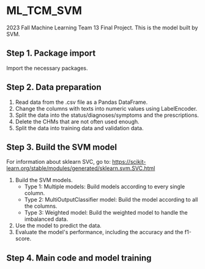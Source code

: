 # ML_TCM_SVM
2023 Fall Machine Learning Team 13 Final Project.
This is the model built by SVM.

## Step 1. Package import
Import the necessary packages.

## Step 2. Data preparation
1. Read data from the .csv file as a Pandas DataFrame.
2. Change the columns with texts into numeric values using LabelEncoder.
3. Split the data into the status/diagnoses/symptoms and the prescriptions.
4. Delete the CHMs that are not often used enough.
5. Split the data into training data and validation data.

## Step 3. Build the SVM model
For information about sklearn SVC, go to: https://scikit-learn.org/stable/modules/generated/sklearn.svm.SVC.html
1. Build the SVM models.
    - Type 1: Multiple models: Build models according to every single column.
    - Type 2: MultiOutputClassifier model: Build the model according to all the columns.
    - Type 3: Weighted model: Build the weighted model to handle the imbalanced data.
2. Use the model to predict the data.
3. Evaluate the model's performance, including the accuracy and the f1-score.

## Step 4. Main code and model training

